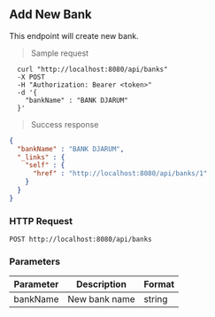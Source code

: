 ## Add New Bank
This endpoint will create new bank.

> Sample request

```shell
  curl "http://localhost:8080/api/banks"
  -X POST
  -H "Authorization: Bearer <token>"
  -d '{
    "bankName" : "BANK DJARUM"
  }'
```

> Success response

```json
{
  "bankName" : "BANK DJARUM",
  "_links" : {
    "self" : {
      "href" : "http://localhost:8080/api/banks/1"
    }
  }
}
```

### HTTP Request

`POST http://localhost:8080/api/banks`

###  Parameters

Parameter | Description | Format
--------- | ----------- | ---------
bankName | New bank name | string
